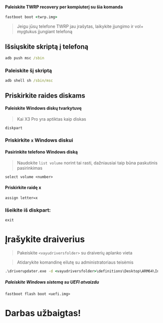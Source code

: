 #### Paleiskite TWRP recovery per kompiuterį su šia komanda

```cmd
fastboot boot <twrp.img>
```

> Jeigu jūsų telefone TWRP jau įrašytas, laikykite įjungimo ir vol+ mygtukus įjungiant telefoną


## Išsiųskite skriptą į telefoną

```cmd
adb push msc /sbin
```

### Paleiskite šį skriptą

```cmd
adb shell sh /sbin/msc
```

## Priskirkite raides diskams

#### Paleiskite Windows diskų tvarkytuvę

> Kai X3 Pro yra aptiktas kaip diskas

```cmd
diskpart
```


### Priskirkite `x` Windows diskui

#### Pasirinkite telefono Windows diską
> Naudokite `list volume` norint tai rasti, dažniausiai taip būna paskutinis pasirinkimas

```diskpart
select volume <number>
```

#### Priskirkite raidę x
```diskpart
assign letter=x
```

### Išeikite iš diskpart:
```diskpart
exit
```


# Įrašykite draiverius

> Pakeiskite `<vayudriversfolder>` su draiverių aplanko vieta

> Atidarykite komandinę eilutę su administratoriaus teisėmis


```cmd
.\driverupdater.exe -d <vayudriversfolder>\definitions\Desktop\ARM64\Internal\vayu.txt -r <vayudriversfolder> -p X:
```


##### Paleiskite Windows sistemą su UEFI atvaizdu #####

```
fastboot flash boot <uefi.img>
```

  
  

# Darbas užbaigtas!
